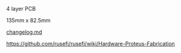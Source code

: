 4 layer PCB

135mm x 82.5mm

[changelog.md](../changelog.md)


https://github.com/rusefi/rusefi/wiki/Hardware-Proteus-Fabrication
